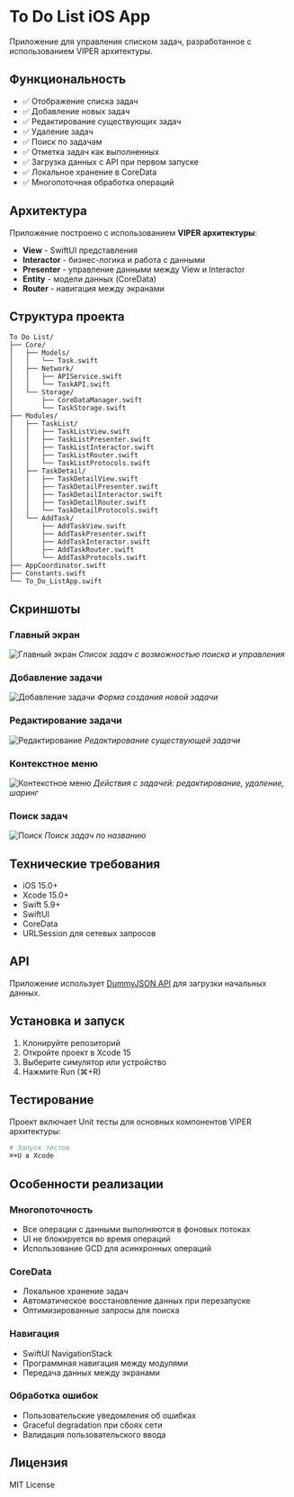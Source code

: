 # To Do List iOS App

Приложение для управления списком задач, разработанное с использованием VIPER архитектуры.

## Функциональность

- ✅ Отображение списка задач
- ✅ Добавление новых задач
- ✅ Редактирование существующих задач
- ✅ Удаление задач
- ✅ Поиск по задачам
- ✅ Отметка задач как выполненных
- ✅ Загрузка данных с API при первом запуске
- ✅ Локальное хранение в CoreData
- ✅ Многопоточная обработка операций

## Архитектура

Приложение построено с использованием **VIPER архитектуры**:

- **View** - SwiftUI представления
- **Interactor** - бизнес-логика и работа с данными
- **Presenter** - управление данными между View и Interactor
- **Entity** - модели данных (CoreData)
- **Router** - навигация между экранами

## Структура проекта

```
To Do List/
├── Core/
│   ├── Models/
│   │   └── Task.swift
│   ├── Network/
│   │   ├── APIService.swift
│   │   └── TaskAPI.swift
│   └── Storage/
│       ├── CoreDataManager.swift
│       └── TaskStorage.swift
├── Modules/
│   ├── TaskList/
│   │   ├── TaskListView.swift
│   │   ├── TaskListPresenter.swift
│   │   ├── TaskListInteractor.swift
│   │   ├── TaskListRouter.swift
│   │   └── TaskListProtocols.swift
│   ├── TaskDetail/
│   │   ├── TaskDetailView.swift
│   │   ├── TaskDetailPresenter.swift
│   │   ├── TaskDetailInteractor.swift
│   │   ├── TaskDetailRouter.swift
│   │   └── TaskDetailProtocols.swift
│   └── AddTask/
│       ├── AddTaskView.swift
│       ├── AddTaskPresenter.swift
│       ├── AddTaskInteractor.swift
│       ├── AddTaskRouter.swift
│       └── AddTaskProtocols.swift
├── AppCoordinator.swift
├── Constants.swift
└── To_Do_ListApp.swift
```

## Скриншоты

### Главный экран
![Главный экран](screenshots/Screen-1.png)
*Список задач с возможностью поиска и управления*

### Добавление задачи
![Добавление задачи](screenshots/Screen-2.png)
*Форма создания новой задачи*

### Редактирование задачи
![Редактирование](screenshots/Screen-3.png)
*Редактирование существующей задачи*

### Контекстное меню
![Контекстное меню](screenshots/Screen-4.png)
*Действия с задачей: редактирование, удаление, шаринг*

### Поиск задач
![Поиск](screenshots/Screen-5.png)
*Поиск задач по названию*

## Технические требования

- iOS 15.0+
- Xcode 15.0+
- Swift 5.9+
- SwiftUI
- CoreData
- URLSession для сетевых запросов

## API

Приложение использует [DummyJSON API](https://dummyjson.com/todos) для загрузки начальных данных.

## Установка и запуск

1. Клонируйте репозиторий
2. Откройте проект в Xcode 15
3. Выберите симулятор или устройство
4. Нажмите Run (⌘+R)

## Тестирование

Проект включает Unit тесты для основных компонентов VIPER архитектуры:

```bash
# Запуск тестов
⌘+U в Xcode
```

## Особенности реализации

### Многопоточность
- Все операции с данными выполняются в фоновых потоках
- UI не блокируется во время операций
- Использование GCD для асинхронных операций

### CoreData
- Локальное хранение задач
- Автоматическое восстановление данных при перезапуске
- Оптимизированные запросы для поиска

### Навигация
- SwiftUI NavigationStack
- Программная навигация между модулями
- Передача данных между экранами

### Обработка ошибок
- Пользовательские уведомления об ошибках
- Graceful degradation при сбоях сети
- Валидация пользовательского ввода

## Лицензия

MIT License 